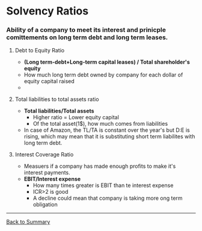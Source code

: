 <h1>Solvency Ratios</h1>  

### Ability of a company to meet its interest and prinicple comittements on long term debt and long term leases.

1. Debt to Equity Ratio
    - **(Long term-debt+Long-term capital leases) / Total shareholder's equity**
    - How much long term debt owned by company for each dollar of equity capital raised
    - 
2. Total liabilities to total assets ratio
    - **Total liabilities/Total assets**
        + Higher ratio = Lower equity capital  
        + Of the total asset(1$), how much comes from liabilities
    - In case of Amazon, the TL/TA is constant over the year's but D:E is rising, which may mean that it is substituting short term liabilites with long term debt.

3. Interest Coverage Ratio
    - Measuers if a company has made enough profits to make it's interest payments.
    - **EBIT/Interest expense**
        + How many times greater is EBIT than te interest expense
        + ICR>2 is good
        + A decline could mean that company is taking more ong term obligation 

---
<a href="../summary.html" name="#user-content-ratios">Back to Summary</a>

